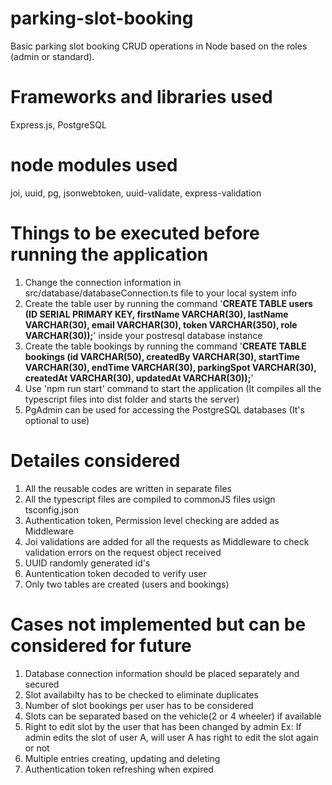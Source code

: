 # parking-slot-booking
Basic parking slot booking CRUD operations in Node based on the roles (admin or standard).
# Frameworks and libraries used
Express.js, PostgreSQL
# node modules used
joi, uuid, pg, jsonwebtoken, uuid-validate, express-validation
# Things to be executed before running the application
1. Change the connection information in src/database/databaseConnection.ts file to your local system info
2. Create the table user by running the command '**CREATE TABLE users (ID SERIAL PRIMARY KEY, firstName VARCHAR(30), lastName VARCHAR(30), email VARCHAR(30), token VARCHAR(350), role VARCHAR(30));**' inside your postresql database instance
3. Create the table bookings by running the command '**CREATE TABLE bookings (id VARCHAR(50), createdBy VARCHAR(30), startTime VARCHAR(30), endTime VARCHAR(30), parkingSpot VARCHAR(30), createdAt VARCHAR(30), updatedAt VARCHAR(30));**'
4. Use 'npm run start' command to start the application (It compiles all the typescript files into dist folder and starts the server)
5. PgAdmin can be used for accessing the PostgreSQL databases (It's optional to use)
# Detailes considered
1. All the reusable codes are written in separate files
2. All the typescript files are compiled to commonJS files usign tsconfig.json
3. Authentication token, Permission level checking are added as Middleware
4. Joi validations are added for all the requests as Middleware to check validation errors on the request object received
5. UUID randomly generated id's
6. Auntentication token decoded to verify user
7. Only two tables are created (users and bookings)
# Cases not implemented but can be considered for future
1. Database connection information should be placed separately and secured
2. Slot availabilty has to be checked to eliminate duplicates
3. Number of slot bookings per user has to be considered
4. Slots can be separated based on the vehicle(2 or 4 wheeler) if available
5. Right to edit slot by the user that has been changed by admin Ex: If admin edits the slot of user A, will user A has right to edit the slot again or not
6. Multiple entries creating, updating and deleting
7. Authentication token refreshing when expired
